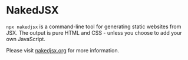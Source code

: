 # NakedJSX

`npx nakedjsx` is a command-line tool for generating static websites from JSX. The output is pure HTML and CSS - unless you choose to add your own JavaScript.

Please visit [nakedjsx.org](https://nakedjsx.org) for more information.